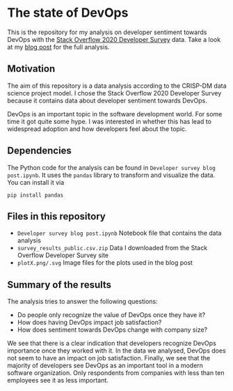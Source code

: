 # The state of DevOps

This is the repository for my analysis on developer sentiment towards DevOps with
the [Stack Overflow 2020 Developer Survey](https://insights.stackoverflow.com/survey) data. Take a look at
my [blog post](https://bewagner.net/programming/2021/06/01/stackoverflow-developer-survey/) for the full analysis.

## Motivation

The aim of this repository is a data analysis according to the CRISP-DM data science project model. I chose the Stack
Overflow 2020 Developer Survey because it contains data about developer sentiment towards DevOps.

DevOps is an important topic in the software development world. For some time it got quite some hype. I was interested
in whether this has lead to widespread adoption and how developers feel about the topic. 

## Dependencies

The Python code for the analysis can be found in `Developer survey blog post.ipynb`. It uses the `pandas` library to
transform and visualize the data. You can install it via

```commandline
pip install pandas
```

## Files in this repository

- `Developer survey blog post.ipynb`
  Notebook file that contains the data analysis
- `survey_results_public.csv.zip`
  Data I downloaded from the Stack Overflow Developer Survey site
- `plotX.png/.svg`
  Image files for the plots used in the blog post

## Summary of the results

The analysis tries to answer the following questions:

- Do people only recognize the value of DevOps once they have it?
- How does having DevOps impact job satisfaction?
- How does sentiment towards DevOps change with company size?

We see that there is a clear indication that developers recognize DevOps importance once they worked with it. In the
data we analysed, DevOps does not seem to have an impact on job satisfaction. Finally, we see that the majority of
developers see DevOps as an important tool in a modern software organization. Only respondents from companies with less
than ten employees see it as less important.





